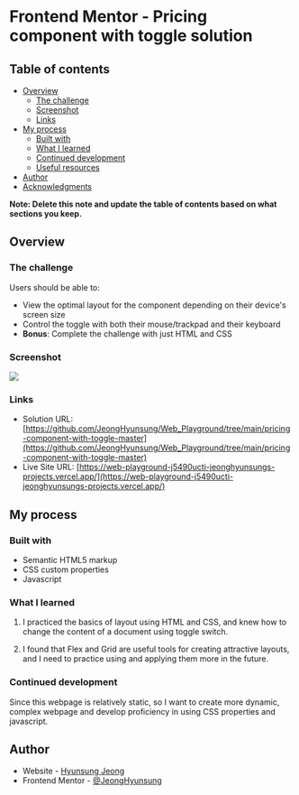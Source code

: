 # Frontend Mentor - Pricing component with toggle solution


## Table of contents

- [Overview](#overview)
  - [The challenge](#the-challenge)
  - [Screenshot](#screenshot)
  - [Links](#links)
- [My process](#my-process)
  - [Built with](#built-with)
  - [What I learned](#what-i-learned)
  - [Continued development](#continued-development)
  - [Useful resources](#useful-resources)
- [Author](#author)
- [Acknowledgments](#acknowledgments)

**Note: Delete this note and update the table of contents based on what sections you keep.**


## Overview

### The challenge

Users should be able to:

- View the optimal layout for the component depending on their device's screen size
- Control the toggle with both their mouse/trackpad and their keyboard
- **Bonus**: Complete the challenge with just HTML and CSS

### Screenshot

![](screenshot.png)

### Links

- Solution URL: [https://github.com/JeongHyunsung/Web_Playground/tree/main/pricing-component-with-toggle-master](https://github.com/JeongHyunsung/Web_Playground/tree/main/pricing-component-with-toggle-master)
- Live Site URL: [https://web-playground-j5490ucti-jeonghyunsungs-projects.vercel.app/](https://web-playground-j5490ucti-jeonghyunsungs-projects.vercel.app/)


## My process

### Built with

- Semantic HTML5 markup
- CSS custom properties
- Javascript

### What I learned

1. I practiced the basics of layout using HTML and CSS, and knew how to  change the content of a document using toggle switch.

2. I found that Flex and Grid are useful tools for creating attractive layouts, and I need to practice using and applying them more in the future.

### Continued development

Since this webpage is relatively static, so I want to create more dynamic, complex webpage and develop proficiency in using CSS properties and javascript.


## Author

- Website - [Hyunsung Jeong](https://github.com/JeongHyunsung)
- Frontend Mentor - [@JeongHyunsung](https://www.frontendmentor.io/profile/JeongHyunsung)